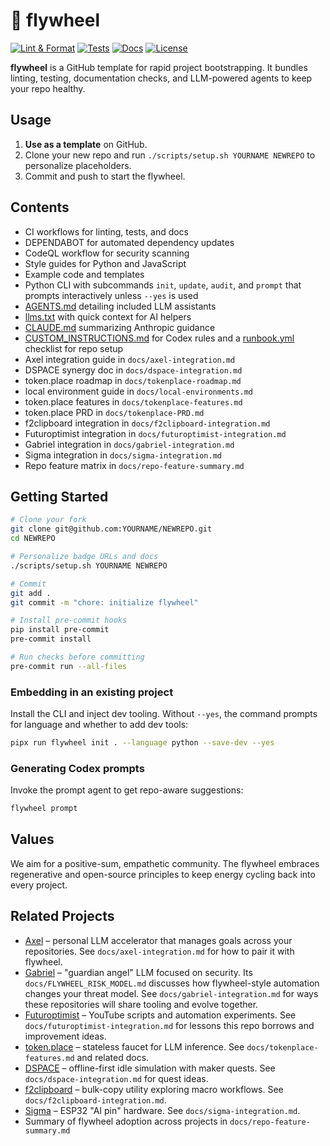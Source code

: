 # 🎡 flywheel

[![Lint & Format](https://img.shields.io/github/actions/workflow/status/futuroptimist/flywheel/.github/workflows/01-lint-format.yml?label=lint%20%26%20format)](https://github.com/futuroptimist/flywheel/actions/workflows/01-lint-format.yml)
[![Tests](https://img.shields.io/github/actions/workflow/status/futuroptimist/flywheel/.github/workflows/02-tests.yml?label=tests)](https://github.com/futuroptimist/flywheel/actions/workflows/02-tests.yml)
[![Docs](https://img.shields.io/github/actions/workflow/status/futuroptimist/flywheel/.github/workflows/03-docs.yml?label=docs)](https://github.com/futuroptimist/flywheel/actions/workflows/03-docs.yml)
[![License](https://img.shields.io/github/license/futuroptimist/flywheel)](LICENSE)

**flywheel** is a GitHub template for rapid project bootstrapping. It bundles linting, testing, documentation checks, and LLM-powered agents to keep your repo healthy.

## Usage

1. **Use as a template** on GitHub.
2. Clone your new repo and run `./scripts/setup.sh YOURNAME NEWREPO` to personalize placeholders.
3. Commit and push to start the flywheel.

## Contents

- CI workflows for linting, tests, and docs
- DEPENDABOT for automated dependency updates
- CodeQL workflow for security scanning
- Style guides for Python and JavaScript
- Example code and templates
- Python CLI with subcommands `init`, `update`, `audit`, and `prompt` that prompts interactively unless `--yes` is used
- [AGENTS.md](AGENTS.md) detailing included LLM assistants
- [llms.txt](llms.txt) with quick context for AI helpers
- [CLAUDE.md](CLAUDE.md) summarizing Anthropic guidance
- [CUSTOM_INSTRUCTIONS.md](CUSTOM_INSTRUCTIONS.md) for Codex rules
  and a [runbook.yml](runbook.yml) checklist for repo setup
- Axel integration guide in `docs/axel-integration.md`
- DSPACE synergy doc in `docs/dspace-integration.md`
- token.place roadmap in `docs/tokenplace-roadmap.md`
- local environment guide in `docs/local-environments.md`
- token.place features in `docs/tokenplace-features.md`
- token.place PRD in `docs/tokenplace-PRD.md`
- f2clipboard integration in `docs/f2clipboard-integration.md`
- Futuroptimist integration in `docs/futuroptimist-integration.md`
- Gabriel integration in `docs/gabriel-integration.md`
- Sigma integration in `docs/sigma-integration.md`
- Repo feature matrix in `docs/repo-feature-summary.md`

## Getting Started

```bash
# Clone your fork
git clone git@github.com:YOURNAME/NEWREPO.git
cd NEWREPO

# Personalize badge URLs and docs
./scripts/setup.sh YOURNAME NEWREPO

# Commit
git add .
git commit -m "chore: initialize flywheel"

# Install pre-commit hooks
pip install pre-commit
pre-commit install

# Run checks before committing
pre-commit run --all-files
```

### Embedding in an existing project

Install the CLI and inject dev tooling. Without `--yes`, the command prompts for language and whether to add dev tools:

```bash
pipx run flywheel init . --language python --save-dev --yes
```

### Generating Codex prompts

Invoke the prompt agent to get repo-aware suggestions:

```bash
flywheel prompt
```

## Values

We aim for a positive-sum, empathetic community. The flywheel embraces regenerative and open-source principles to keep energy cycling back into every project.

## Related Projects

- [Axel](https://github.com/futuroptimist/axel) – personal LLM accelerator that manages goals across your repositories. See `docs/axel-integration.md` for how to pair it with flywheel.
- [Gabriel](https://github.com/futuroptimist/gabriel) – "guardian angel" LLM focused on security. Its `docs/FLYWHEEL_RISK_MODEL.md` discusses how flywheel-style automation changes your threat model. See `docs/gabriel-integration.md` for ways these repositories will share tooling and evolve together.
- [Futuroptimist](https://github.com/futuroptimist/futuroptimist) – YouTube scripts and automation experiments. See `docs/futuroptimist-integration.md` for lessons this repo borrows and improvement ideas.
- [token.place](https://github.com/futuroptimist/token.place) – stateless faucet for LLM inference. See `docs/tokenplace-features.md` and related docs.
- [DSPACE](https://github.com/democratizedspace/dspace) – offline-first idle simulation with maker quests. See `docs/dspace-integration.md` for quest ideas.
- [f2clipboard](https://github.com/futuroptimist/f2clipboard) – bulk-copy utility exploring macro workflows. See `docs/f2clipboard-integration.md`.
- [Sigma](https://github.com/futuroptimist/sigma) – ESP32 "AI pin" hardware. See `docs/sigma-integration.md`.
- Summary of flywheel adoption across projects in `docs/repo-feature-summary.md`
